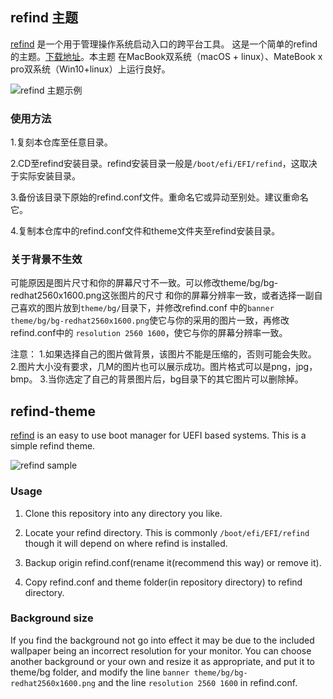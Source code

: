 ## refind 主题
[refind](http://www.rodsbooks.com/refind/) 是一个用于管理操作系统启动入口的跨平台工具。
这是一个简单的refind的主题。[下载地址](https://sourceforge.net/projects/refind/)。本主题
在MacBook双系统（macOS + linux）、MateBook x pro双系统（Win10+linux）上运行良好。

![refind 主题示例](https://github.com/connorgame/res/raw/master/pic/refind-theme-readhat.png)

### 使用方法

1.复刻本仓库至任意目录。

2.CD至refind安装目录。refind安装目录一般是`/boot/efi/EFI/refind`，这取决于实际安装目录。

3.备份该目录下原始的refind.conf文件。重命名它或异动至别处。建议重命名它。

4.复制本仓库中的refind.conf文件和theme文件夹至refind安装目录。


### 关于背景不生效

可能原因是图片尺寸和你的屏幕尺寸不一致。可以修改theme/bg/bg-redhat2560x1600.png这张图片的尺寸
和你的屏幕分辨率一致，或者选择一副自己喜欢的图片放到`theme/bg/`目录下，并修改refind.conf
中的`banner theme/bg/bg-redhat2560x1600.png`使它与你的采用的图片一致，再修改refind.conf中的
`resolution 2560 1600`，使它与你的屏幕分辨率一致。

注意：
1.如果选择自己的图片做背景，该图片不能是压缩的，否则可能会失败。
2.图片大小没有要求，几M的图片也可以展示成功。图片格式可以是png，jpg，bmp。
3.当你选定了自己的背景图片后，bg目录下的其它图片可以删除掉。

## refind-theme

[refind](http://www.rodsbooks.com/refind/) is an easy to use boot manager for UEFI based 
systems. This is a simple refind theme.

![refind sample](https://github.com/connorgame/res/raw/master/pic/refind-theme-readhat.png)

### Usage

 1. Clone this repository into any directory you like.

 2. Locate your refind directory. This is commonly `/boot/efi/EFI/refind`
    though it will depend on where refind is installed.

 2. Backup origin refind.conf(rename it(recommend this way) or remove it).

 3. Copy refind.conf and theme folder(in repository directory) to refind directory.

### Background size

If you find the background not go into effect it may be due to the included wallpaper
being an incorrect resolution for your monitor. You can choose another background or 
your own and resize it as appropriate, and put it to theme/bg folder, and modify the line
`banner theme/bg/bg-redhat2560x1600.png` and the line `resolution 2560 1600` in refind.conf.
